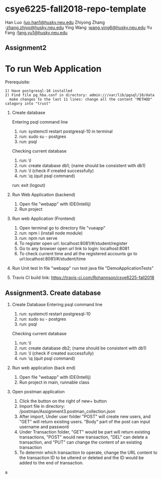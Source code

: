 # csye6225-fall2018-repo-template
Han Luo       :luo.han1@husky.neu.edu
Zhiyong Zhang :zhang.zhiyo@husky.neu.edu
Ying Wang     :wang.ying6@husky.neu.edu
Yu Fang       :fang.yu1@husky.neu.edu

## Assignment2

# To run Web Application

Prerequisite:
	
	1) Have postgresql-10 installed
	2) Find file pg_hba.conf in directory: admin:///var/lib/pgsql/10/data
	  make changes to the last 11 lines: change all the content "METHOD" catagory into "trust"

1. Create database

	Entering psql command line
	1) run: systemctl restart postgresql-10 in terminal
	2) run: sudo su - postgres
	3) run: psql

	Checking current database
	1) run: \l
	2) run: create database db1; (name should be consistent with db1)
	3) run: \l (check if created successfully)
	4) run: \q (quit psql command)

	run: exit (logout)

2. Run Web Application (backend)

	1) Open file "webapp" with IDE(Intellij)
	2) Run project

3. Run web Application (Frontend)
	
	1) Open terminal go to directory file "vueapp"
	2) run: npm i (install node module)
	3) run: npm run serve
	4) To register open url: localhost:8081/#/student/register
	5) Go to any browser open url link to login: localhost:8081
	6) To check current time and all the registered accounts go to url:localhost:8081/#/student/time

5. Run Unit test
	In file "webapp" run test java file "DemoApplicationTests"

6. Travis CI build link:  https://travis-ci.com/Rohannson/csye6225-fall2018

## Assignment3. Create database

1. Create Database
	Entering psql command line
	1) run: systemctl restart postgresql-10
	2) run: sudo su - postgres
	3) run: psql

	Checking current database
	1) run: \l
	2) run: create database db2; (name should be consistent with db1)
	3) run: \l (check if created successfully)
	4) run: \q (quit psql command)

2. Run web application (back end)

    1) Open file "webapp" with IDE(Intellij)
	2) Run project in main, runnable class

3. Open postman application

    1) Click the button on the right of new+ button
    2) Import file in directory: /postman/Assignment3.postman_collection.json
    3) After import, Under user folder "POST" will create new users, and "GET" will return existing users. "Body" part of the post can input username and    password
    4) Under Transaction folder, "GET" would be part will return existing transactions, "POST" would new transaction, "DEL" can delete a transaction, and "PUT" can change the content of an existing transaction
    5) To determin which transaction to operate, change the URL content to the transaction ID to be ultered or deleted and the ID would be added to the end of transaction.

a





